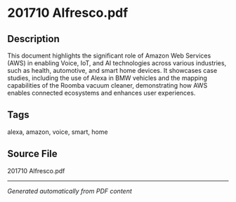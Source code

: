 # 201710 Alfresco.pdf

## Description
This document highlights the significant role of Amazon Web Services (AWS) in enabling Voice, IoT, and AI technologies across various industries, such as health, automotive, and smart home devices. It showcases case studies, including the use of Alexa in BMW vehicles and the mapping capabilities of the Roomba vacuum cleaner, demonstrating how AWS enables connected ecosystems and enhances user experiences.
## Tags
alexa, amazon, voice, smart, home

## Source File
201710 Alfresco.pdf

---
*Generated automatically from PDF content*
